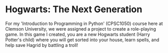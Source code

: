 # Hogwarts: The Next Generation
For my 'Introduction to Programming in Python' (CPSC1050) course here at Clemson University, we were assigned a project to create a role-playing game. In this game I created, you are a new Hogwarts student (Harry Potter's child) where you will get sorted into your house, learn spells, and help save Hagrid by battling a troll!
